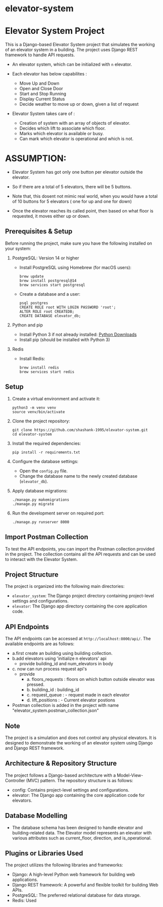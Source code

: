 # elevator-system

# Elevator System Project

This is a Django-based Elevator System project that simulates the working of an elevator system in a building. The project uses Django REST framework to handle API requests.

- An elevator system, which can be initialized with `n` elevator.
- Each elevator has below capabilites :
    -  Move Up and Down
    -  Open and Close Door
    -  Start and Stop Running
    -  Display Current Status
    -  Decide weather to move up or down, given a list of request


- Elevator System takes care of :

  -   Creation of system with an array of objects of elevator.
  -   Decides which lift to associate which floor.
  -   Marks which elevator is available or busy.
  -   Can mark which elevator is operational and which is not.


# ASSUMPTION:

- Elevator System has got only one button  per elevator outside the elevator.

- So if there are a total of 5 elevators, there will be 5 buttons.

- Note that, this dosent not mimic real world, when you would have a total of 10 buttons for 5 elevators ( one for up and one for down)

- Once the elevator reaches its called point, then based on what floor is requested, it moves either up or down.

## Prerequisites & Setup

Before running the project, make sure you have the following installed on your system:

1. PostgreSQL: Version 14 or higher
   - Install PostgreSQL using Homebrew (for macOS users):
     ```
     brew update
     brew install postgresql@14
     brew services start postgresql
     ```
   - Create a database and a user:
     ```
     psql postgres
     CREATE ROLE root WITH LOGIN PASSWORD 'root';
     ALTER ROLE root CREATEDB;
     CREATE DATABASE elevator_db;
     ```

2. Python and pip
   - Install Python 3 if not already installed: [Python Downloads](https://www.python.org/downloads/)
   - Install pip (should be installed with Python 3)

3. Redis
   - Install Redis:
     ```
     brew install redis
     brew services start redis
     ```

## Setup

1. Create a virtual environment and activate it:
     ```
     python3 -m venv venv
     source venv/bin/activate
     ```

2. Clone the project repository:
     ```
     git clone https://github.com/shashank-1995/elevator-system.git
     cd elevator-system
     ```


3. Install the required dependencies:
     ```
     pip install -r requirements.txt
     ```


4. Configure the database settings:
    - Open the `config.py` file.
    - Change the database name to the newly created database (`elevator_db`).

5. Apply database migrations:
     ```
     ./manage.py makemigrations
     ./manage.py migrate
     ```

6. Run the development server on required port:
     ```
     ./manage.py runserver 8000
     ```

## Import Postman Collection

To test the API endpoints, you can import the Postman collection provided in the project. The collection contains all the API requests and can be used to interact with the Elevator System.

## Project Structure

The project is organized into the following main directories:

- `elevator_system`: The Django project directory containing project-level settings and configurations.
- `elevator`: The Django app directory containing the core application code.

## API Endpoints

The API endpoints can be accessed at `http://localhost:8000/api/`. The available endpoints are as follows:
- a.first create an building using building collection.
- b.add elevators using 'initialize n elevators' api
    - provide building_id and num_elevators in body
- c. now can run process request api's
    - provide
       - a. floors_requests : floors on which button outside elevator was pressed.
       - b. building_id : building_id
       - c. request_queue : -  request made in each elevator
       - d. lift_positions :  - Current elevator postions
- Postman collection is added in the project with name "elevator_system.postman_collection.json"
## Note

The project is a simulation and does not control any physical elevators. It is designed to demonstrate the working of an elevator system using Django and Django REST framework.



## Architecture & Repository Structure
The project follows a Django-based architecture with a Model-View-Controller (MVC) pattern. The repository structure is as follows:

- config: Contains project-level settings and configurations.
- elevator: The Django app containing the core application code for elevators.

## Database Modelling
- The database schema has been designed to handle elevator and building-related data. The Elevator model represents an elevator with various attributes such as current_floor, direction, and is_operational.

## Plugins or Libraries Used
The project utilizes the following libraries and frameworks:

- Django: A high-level Python web framework for building web applications.
- Django REST framework: A powerful and flexible toolkit for building Web APIs.
- PostgreSQL: The preferred relational database for data storage.
- Redis: Used